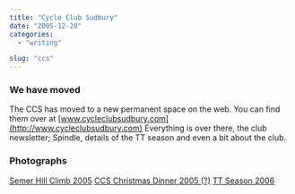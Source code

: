 ```yaml
---
title: "Cycle Club Sudbury"
date: "2005-12-20"
categories: 
  - "writing"

slug: "ccs"
---
```


### We have moved

The CCS has moved to a new permanent space on the web. You can find them over at [www.cycleclubsudbury.com](http://www.cycleclubsudbury.com) Everything is over there, the club newsletter; Spindle, details of the TT season and even a bit about the club.

### Photographs

[Semer Hill Climb 2005](http://flickr.com/photos/funkylarma/sets/72057594053417226/) [CCS Christmas Dinner 2005 (?)](http://flickr.com/photos/funkylarma/sets/72057594061154882/) [TT Season 2006](http://flickr.com/photos/funkylarma/sets/72057594113176167/)
